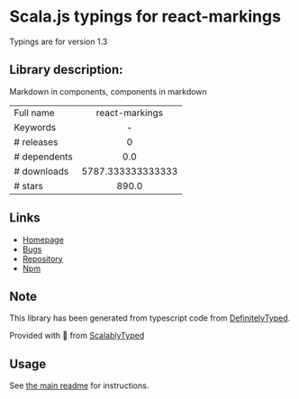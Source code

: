 
# Scala.js typings for react-markings

Typings are for version 1.3

## Library description:
Markdown in components, components in markdown

|                    |                 |
| ------------------ | :-------------: |
| Full name          | react-markings |
| Keywords           | - |
| # releases         | 0 |
| # dependents       | 0.0 |
| # downloads        | 5787.333333333333 |
| # stars            | 890.0 |

## Links
- [Homepage](https://github.com/Thinkmill/react-markings#readme)
- [Bugs](https://github.com/Thinkmill/react-markings/issues)
- [Repository](https://github.com/Thinkmill/react-markings)
- [Npm](https://www.npmjs.com/package/react-markings)
    


## Note
This library has been generated from typescript code from [DefinitelyTyped](https://definitelytyped.org).

Provided with :purple_heart: from [ScalablyTyped](https://github.com/oyvindberg/ScalablyTyped)

## Usage
See [the main readme](../../readme.md) for instructions.


